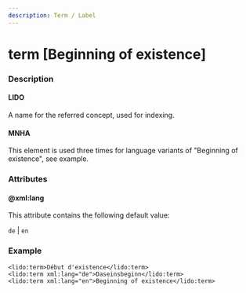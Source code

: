 ```yaml
---
description: Term / Label
---
```


# term \[Beginning of existence\]

### Description

#### LIDO

A name for the referred concept, used for indexing.

#### MNHA

This element is used three times for language variants of "Beginning of existence", see example.

### Attributes

#### @xml:lang

This attribute contains the following default value:

`de` \| `en`

### Example

```markup
<lido:term>Début d'existence</lido:term>
<lido:term xml:lang="de">Daseinsbeginn</lido:term>
<lido:term xml:lang="en">Beginning of existence</lido:term>
```

